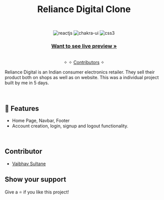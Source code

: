 <h1 align="center">Reliance Digital Clone</h1> 
<br />
<p align="center">
     <img src="https://img.shields.io/badge/React-20232A?style=for-the-badge&logo=react&logoColor=61DAFB" alt="reactjs" />
    <img src="https://img.shields.io/badge/Chakra%20UI-3bc7bd?style=for-the-badge&logo=chakraui&logoColor=white" alt="chakra-ui"/>
    <img src="https://img.shields.io/badge/CSS3-1572B6?style=for-the-badge&logo=css3&logoColor=white" alt="css3"/>   

</p>

<h3 align="center"><a href="https://reliance-digital-seven.vercel.app/"><strong>Want to see live preview »</strong></a></h3>

<p align="center"> 
    <br />&#10023;
     &#10023;     
    <a href="#Contributor">Contributors</a> &#10023;
  </p>
  
Reliance Digital is an Indian consumer electronics retailer. They sell their product both on shops as well as on website. This was a individual project built by me in 5 days.
  

<br />


## 🚀 Features
- Home Page, Navbar, Footer
- Account creation, login, signup and logout functionality.


<br/>

## Contributor

- [Vaibhav Sultane](https://github.com/Vaibhav2416)




## Show your support

Give a ⭐ if you like this project!

